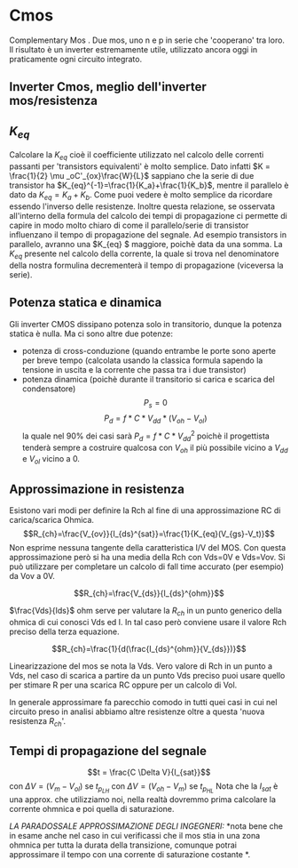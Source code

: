 # Cmos
Complementary Mos . Due mos, uno n e p in serie che 'cooperano' tra loro. Il risultato è un inverter estremamente utile, utilizzato ancora oggi in praticamente ogni circuito integrato.

## Inverter Cmos, meglio dell'inverter mos/resistenza

## $K_{eq}$
Calcolare la $K_{eq}$ cioè il coefficiente utilizzato nel calcolo delle correnti passanti per 'transistors equivalenti' è molto semplice. Dato infatti   $K = \frac{1}{2} \mu _oC'_{ox}\frac{W}{L}$ sappiano che la serie di due transistor ha $K_{eq}^{-1}=\frac{1}{K_a}+\frac{1}{K_b}$, mentre il parallelo è dato da $K_{eq}=K_a+K_b$. Come puoi vedere è molto semplice da ricordare essendo l'inverso delle resistenze. Inoltre questa relazione, se osservata all'interno della formula del calcolo dei tempi di propagazione ci permette di capire in modo molto chiaro di come il parallelo/serie di transistor influenzano il tempo di propagazione del segnale. Ad esempio transistors in parallelo, avranno una $K_{eq}
$ maggiore, poichè data da una somma. La $K_{eq}$ presente nel calcolo della corrente, la quale si trova nel denominatore della nostra formulina decrementerà il tempo di propagazione (viceversa la serie).

## Potenza statica e dinamica
Gli inverter CMOS dissipano potenza solo in transitorio, dunque la potenza statica è nulla. Ma ci sono altre due potenze:

- potenza di cross-conduzione (quando entrambe le porte sono aperte per breve tempo (calcolata usando la classica formula sapendo la tensione in uscita e la corrente che passa tra i due transistor) 
- potenza dinamica (poichè durante il transitorio si carica e scarica del condensatore)
$$P_s = 0$$
$$P_d = f*C*V_{dd}*(V_{oh}-V_{ol})$$
la quale nel 90% dei casi sarà $P_d = f*C*V_{dd}^2$ poichè il progettista tenderà sempre a costruire qualcosa con $V_{oh}$ il più possibile vicino a $V_{dd}$ e $V_{ol}$ vicino a 0.

## Approssimazione in resistenza
Esistono vari modi per definire la Rch al fine di una approssimazione RC di carica/scarica Ohmica.
$$R_{ch}=\frac{V_{ov}}{I_{ds}^{sat}}=\frac{1}{K_{eq}(V_{gs}-V_t)}$$
Non esprime nessuna tangente della caratteristica I/V del MOS. Con questa approssimazione però si ha una media della Rch con Vds=0V e Vds=Vov. Si può utilizzare per completare un calcolo di fall time accurato (per esempio) da Vov a 0V.

$$R_{ch}=\frac{V_{ds}}{I_{ds}^{ohm}}$$

$\frac{Vds}{Ids}$ ohm serve per valutare la $R_{ch}$ in un punto generico della ohmica di cui conosci Vds ed I. In tal caso però conviene usare il valore Rch preciso della terza equazione. 

$$R_{ch}=\frac{1}{d(\frac{I_{ds}^{ohm}}{V_{ds}})}$$

Linearizzazione del mos se nota la Vds.
Vero valore di Rch in un punto a Vds, nel caso di scarica a partire da un punto Vds preciso puoi usare quello per stimare R per una scarica RC oppure per un calcolo di Vol.


In generale approssimare fa parecchio comodo in tutti quei casi in cui nel circuito preso in analisi abbiamo altre resistenze oltre a questa 'nuova resistenza $R_{ch}$'.

## Tempi di propagazione del segnale
$$t = \frac{C \Delta V}{I_{sat}}$$
con $\Delta V = (V_{m}-V_{ol})$ se $t_{p_{LH}}$ 
con $\Delta V = (V_{oh}-V_{m})$ se $t_{p_{HL}}$ 
Nota che la $I_{sat}$ è una approx. che utilizziamo noi, nella realtà dovremmo prima calcolare la corrente ohmnica e poi quella di saturazione. 

*LA PARADOSSALE APPROSSIMAZIONE DEGLI INGEGNERI:*
*nota bene che in esame anche nel caso in cui verificassi che il mos stia in una zona ohmnica per tutta la durata della transizione, comunque potrai approssimare il tempo con una corrente di saturazione costante *. 

